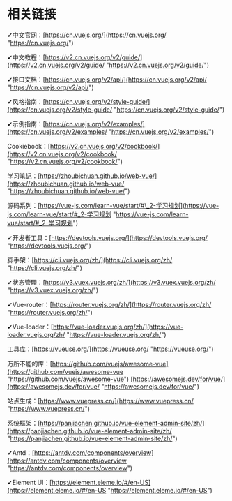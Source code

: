 # 相关链接

✔中文官网：[https://cn.vuejs.org/](https://cn.vuejs.org/ "https://cn.vuejs.org/")

✔中文教程：[https://v2.cn.vuejs.org/v2/guide/](https://v2.cn.vuejs.org/v2/guide/ "https://v2.cn.vuejs.org/v2/guide/")

✔接口文档：[https://cn.vuejs.org/v2/api/](https://cn.vuejs.org/v2/api/ "https://cn.vuejs.org/v2/api/")

✔风格指南：[https://cn.vuejs.org/v2/style-guide/](https://cn.vuejs.org/v2/style-guide/ "https://cn.vuejs.org/v2/style-guide/")

✔示例指南：[https://cn.vuejs.org/v2/examples/](https://cn.vuejs.org/v2/examples/ "https://cn.vuejs.org/v2/examples/")

Cookiebook：[https://v2.cn.vuejs.org/v2/cookbook/](https://v2.cn.vuejs.org/v2/cookbook/ "https://v2.cn.vuejs.org/v2/cookbook/")

学习笔记：[https://zhoubichuan.github.io/web-vue/](https://zhoubichuan.github.io/web-vue/ "https://zhoubichuan.github.io/web-vue/")

源码系列：[https://vue-js.com/learn-vue/start/#\_2-学习规划](https://vue-js.com/learn-vue/start/#_2-学习规划 "https://vue-js.com/learn-vue/start/#_2-学习规划")

✔开发者工具：[https://devtools.vuejs.org/](https://devtools.vuejs.org/ "https://devtools.vuejs.org/")

脚手架：[https://cli.vuejs.org/zh/](https://cli.vuejs.org/zh/ "https://cli.vuejs.org/zh/")

✔状态管理：[https://v3.vuex.vuejs.org/zh/](https://v3.vuex.vuejs.org/zh/ "https://v3.vuex.vuejs.org/zh/")

✔Vue-router：[https://router.vuejs.org/zh/](https://router.vuejs.org/zh/ "https://router.vuejs.org/zh/")

✔Vue-loader：[https://vue-loader.vuejs.org/zh/](https://vue-loader.vuejs.org/zh/ "https://vue-loader.vuejs.org/zh/")

工具库：[https://vueuse.org/](https://vueuse.org/ "https://vueuse.org/")

万所不能的库：[https://github.com/vuejs/awesome-vue](https://github.com/vuejs/awesome-vue "https://github.com/vuejs/awesome-vue")      [https://awesomejs.dev/for/vue/](https://awesomejs.dev/for/vue/ "https://awesomejs.dev/for/vue/")

站点生成：[https://www.vuepress.cn/](https://www.vuepress.cn/ "https://www.vuepress.cn/")

系统框架：[https://panjiachen.github.io/vue-element-admin-site/zh/](https://panjiachen.github.io/vue-element-admin-site/zh/ "https://panjiachen.github.io/vue-element-admin-site/zh/")

✔Antd：[https://antdv.com/components/overview](https://antdv.com/components/overview "https://antdv.com/components/overview")

✔Element UI：[https://element.eleme.io/#/en-US](https://element.eleme.io/#/en-US "https://element.eleme.io/#/en-US")
